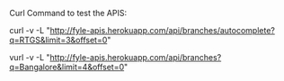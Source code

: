 Curl Command to test the APIS:

curl -v -L "http://fyle-apis.herokuapp.com/api/branches/autocomplete?q=RTGS&limit=3&offset=0"

vurl -v -L "http://fyle-apis.herokuapp.com/api/branches?q=Bangalore&limit=4&offset=0"